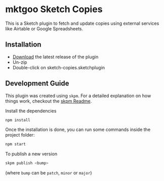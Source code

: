 # mktgoo Sketch Copies

This is a Sketch plugin to fetch and update copies using external services like Airtable or Google Spreadsheets.

## Installation

- [Download](../../releases/latest/download/sketch-copies.sketchplugin.zip) the
  latest release of the plugin
- Un-zip
- Double-click on sketch-copies.sketchplugin

## Development Guide

This plugin was created using `skpm`. For a detailed explanation on how things
work, checkout the
[skpm Readme](https://github.com/skpm/skpm/blob/master/README.md).

Install the dependencies

```bash
npm install
```

Once the installation is done, you can run some commands inside the project
folder:

```bash
npm start
```

To publish a new version

```bash
skpm publish <bump>
```

(where `bump` can be `patch`, `minor` or `major`)
